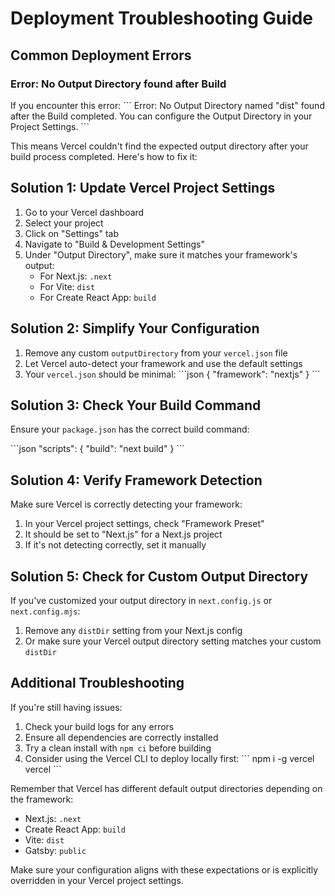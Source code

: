 # Deployment Troubleshooting Guide

## Common Deployment Errors

### Error: No Output Directory found after Build

If you encounter this error:
\`\`\`
Error: No Output Directory named "dist" found after the Build completed. You can configure the Output Directory in your Project Settings.
\`\`\`

This means Vercel couldn't find the expected output directory after your build process completed. Here's how to fix it:

## Solution 1: Update Vercel Project Settings

1. Go to your Vercel dashboard
2. Select your project
3. Click on "Settings" tab
4. Navigate to "Build & Development Settings"
5. Under "Output Directory", make sure it matches your framework's output:
   - For Next.js: `.next`
   - For Vite: `dist`
   - For Create React App: `build`

## Solution 2: Simplify Your Configuration

1. Remove any custom `outputDirectory` from your `vercel.json` file
2. Let Vercel auto-detect your framework and use the default settings
3. Your `vercel.json` should be minimal:
   \`\`\`json
   {
     "framework": "nextjs"
   }
   \`\`\`

## Solution 3: Check Your Build Command

Ensure your `package.json` has the correct build command:

\`\`\`json
"scripts": {
  "build": "next build"
}
\`\`\`

## Solution 4: Verify Framework Detection

Make sure Vercel is correctly detecting your framework:

1. In your Vercel project settings, check "Framework Preset"
2. It should be set to "Next.js" for a Next.js project
3. If it's not detecting correctly, set it manually

## Solution 5: Check for Custom Output Directory

If you've customized your output directory in `next.config.js` or `next.config.mjs`:

1. Remove any `distDir` setting from your Next.js config
2. Or make sure your Vercel output directory setting matches your custom `distDir`

## Additional Troubleshooting

If you're still having issues:

1. Check your build logs for any errors
2. Ensure all dependencies are correctly installed
3. Try a clean install with `npm ci` before building
4. Consider using the Vercel CLI to deploy locally first:
   \`\`\`
   npm i -g vercel
   vercel
   \`\`\`

Remember that Vercel has different default output directories depending on the framework:
- Next.js: `.next`
- Create React App: `build`
- Vite: `dist`
- Gatsby: `public`

Make sure your configuration aligns with these expectations or is explicitly overridden in your Vercel project settings.
